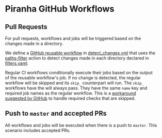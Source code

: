 # Piranha GitHub Workflows

## Pull Requests

For pull requests, workflows and jobs will be triggered based on the changes made in a directory.

We define a [GitHub reusable workflow](https://docs.github.com/en/actions/using-workflows/reusing-workflows) in [detect_changes.yml](workflows/detect_changes.yml) that uses the [paths-filter](https://github.com/dorny/paths-filter) action to detect changes made in each directory declared in [filters.yaml](filters.yaml).

Regular CI workflows conditionally execute their jobs based on the output of the reusable workflow's job.
If no change is detected, the regular workflow will be skipped and its `skip_` counterpart will run. The `skip_` workflows have the will always pass.
They have the same `name` key and required job names as the regular workflow.
This is a [workaround suggested by GitHub](https://docs.github.com/en/repositories/configuring-branches-and-merges-in-your-repository/defining-the-mergeability-of-pull-requests/troubleshooting-required-status-checks#example) to handle required checks that are skipped.

## Push to `master` and accepted PRs

All workflows and jobs will be executed when there is a push to `master`. This scenario includes accepted PRs.
